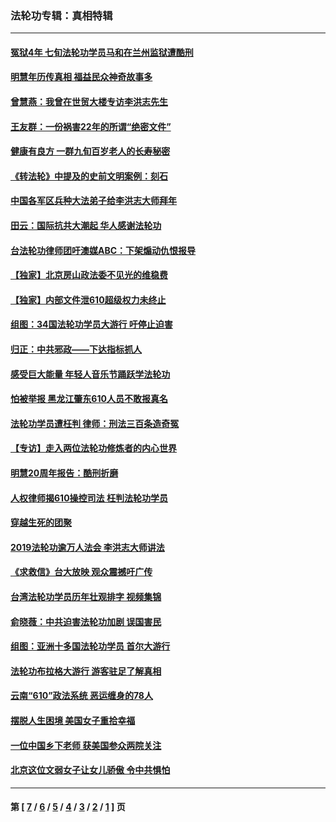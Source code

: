### 法轮功专辑：真相特辑
---
#### [冤狱4年 七旬法轮功学员马和在兰州监狱遭酷刑](../../pages/nf4389/n13304688.md?10210430) 
#### [明慧年历传真相 福益民众神奇故事多](../../pages/nf4389/n13294545.md?10210430) 
#### [曾慧燕：我曾在世贸大楼专访李洪志先生](../../pages/nf4389/n12898729.md?10210430) 
#### [王友群：一份祸害22年的所谓“绝密文件”](../../pages/nf4389/n12871750.md?10210430) 
#### [健康有良方 一群九旬百岁老人的长寿秘密](../../pages/nf4389/n12847475.md?10210430) 
#### [《转法轮》中提及的史前文明案例：刻石](../../pages/nf4389/n12758577.md?10210430) 
#### [中国各军区兵种大法弟子给李洪志大师拜年](../../pages/nf4389/n12750047.md?10210430) 
#### [田云：国际抗共大潮起 华人感谢法轮功](../../pages/nf4389/n12357708.md?10210430) 
#### [台法轮功律师团吁澳媒ABC：下架煽动仇恨报导](../../pages/nf4389/n12279917.md?10210430) 
#### [【独家】北京房山政法委不见光的维稳费](../../pages/nf4389/n12031979.md?10210430) 
#### [【独家】内部文件泄610超级权力未终止](../../pages/nf4389/n12023895.md?10210430) 
#### [组图：34国法轮功学员大游行 吁停止迫害](../../pages/nf4389/n11492658.md?10210430) 
#### [归正：中共邪政——下达指标抓人](../../pages/nf4389/n11474770.md?10210430) 
#### [感受巨大能量 年轻人音乐节踊跃学法轮功](../../pages/nf4389/n11441981.md?10210430) 
#### [怕被举报 黑龙江肇东610人员不敢报真名](../../pages/nf4389/n11436499.md?10210430) 
#### [法轮功学员遭枉判 律师：刑法三百条造奇冤](../../pages/nf4389/n11433943.md?10210430) 
#### [【专访】走入两位法轮功修炼者的内心世界](../../pages/nf4389/n11415623.md?10210430) 
#### [明慧20周年报告：酷刑折磨](../../pages/nf4389/n11387954.md?10210430) 
#### [人权律师揭610操控司法 枉判法轮功学员](../../pages/nf4389/n11313370.md?10210430) 
#### [穿越生死的团聚](../../pages/nf4389/n11258922.md?10210430) 
#### [2019法轮功逾万人法会 李洪志大师讲法](../../pages/nf4389/n11265303.md?10210430) 
#### [《求救信》台大放映 观众震撼吁广传](../../pages/nf4389/n10922251.md?10210430) 
#### [台湾法轮功学员历年壮观排字 视频集锦](../../pages/nf4389/n10878789.md?10210430) 
#### [俞晓薇：中共迫害法轮功加剧 误国害民](../../pages/nf4389/n10859260.md?10210430) 
#### [组图：亚洲十多国法轮功学员 首尔大游行](../../pages/nf4389/n10781149.md?10210430) 
#### [法轮功布拉格大游行 游客驻足了解真相](../../pages/nf4389/n10749360.md?10210430) 
#### [云南“610”政法系统 恶运缠身的78人](../../pages/nf4389/n10747534.md?10210430) 
#### [摆脱人生困境 美国女子重拾幸福](../../pages/nf4389/n10688678.md?10210430) 
#### [一位中国乡下老师 获美国参众两院关注](../../pages/nf4389/n10683927.md?10210430) 
#### [北京这位文弱女子让女儿骄傲 令中共惧怕](../../pages/nf4389/n10668341.md?10210430) 

---
#### 第 [ [7](./7.md?10210430) / [6](./6.md?10210430) / [5](./5.md?10210430) / [4](./4.md?10210430) / [3](./3.md?10210430) / [2](./2.md?10210430) / [1](./1.md?10210430) ] 页
